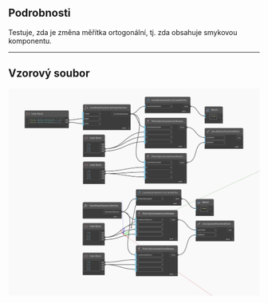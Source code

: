 ## Podrobnosti
Testuje, zda je změna měřítka ortogonální, tj. zda obsahuje smykovou komponentu.
___
## Vzorový soubor

![IsScaledOrtho](./Autodesk.DesignScript.Geometry.CoordinateSystem.IsScaledOrtho_img.jpg)

